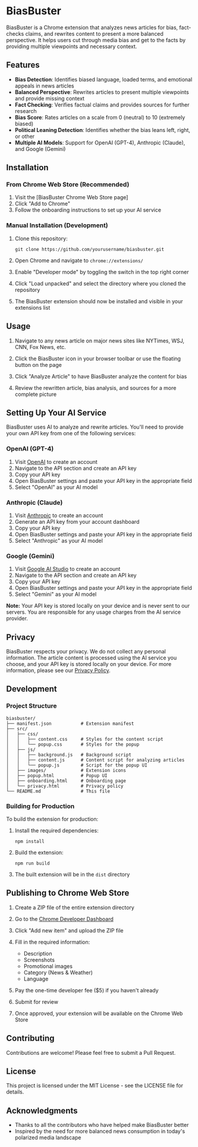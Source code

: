 # BiasBuster

BiasBuster is a Chrome extension that analyzes news articles for bias, fact-checks claims, and rewrites content to present a more balanced perspective. It helps users cut through media bias and get to the facts by providing multiple viewpoints and necessary context.

## Features

- **Bias Detection**: Identifies biased language, loaded terms, and emotional appeals in news articles
- **Balanced Perspective**: Rewrites articles to present multiple viewpoints and provide missing context
- **Fact Checking**: Verifies factual claims and provides sources for further research
- **Bias Score**: Rates articles on a scale from 0 (neutral) to 10 (extremely biased)
- **Political Leaning Detection**: Identifies whether the bias leans left, right, or other
- **Multiple AI Models**: Support for OpenAI (GPT-4), Anthropic (Claude), and Google (Gemini)

## Installation

### From Chrome Web Store (Recommended)

1. Visit the [BiasBuster Chrome Web Store page]
2. Click "Add to Chrome"
3. Follow the onboarding instructions to set up your AI service

### Manual Installation (Development)

1. Clone this repository:
   ```
   git clone https://github.com/yourusername/biasbuster.git
   ```

2. Open Chrome and navigate to `chrome://extensions/`

3. Enable "Developer mode" by toggling the switch in the top right corner

4. Click "Load unpacked" and select the directory where you cloned the repository

5. The BiasBuster extension should now be installed and visible in your extensions list

## Usage

1. Navigate to any news article on major news sites like NYTimes, WSJ, CNN, Fox News, etc.

2. Click the BiasBuster icon in your browser toolbar or use the floating button on the page

3. Click "Analyze Article" to have BiasBuster analyze the content for bias

4. Review the rewritten article, bias analysis, and sources for a more complete picture

## Setting Up Your AI Service

BiasBuster uses AI to analyze and rewrite articles. You'll need to provide your own API key from one of the following services:

### OpenAI (GPT-4)

1. Visit [OpenAI](https://platform.openai.com/signup) to create an account
2. Navigate to the API section and create an API key
3. Copy your API key
4. Open BiasBuster settings and paste your API key in the appropriate field
5. Select "OpenAI" as your AI model

### Anthropic (Claude)

1. Visit [Anthropic](https://console.anthropic.com/signup) to create an account
2. Generate an API key from your account dashboard
3. Copy your API key
4. Open BiasBuster settings and paste your API key in the appropriate field
5. Select "Anthropic" as your AI model

### Google (Gemini)

1. Visit [Google AI Studio](https://ai.google.dev/) to create an account
2. Navigate to the API section and create an API key
3. Copy your API key
4. Open BiasBuster settings and paste your API key in the appropriate field
5. Select "Gemini" as your AI model

**Note:** Your API key is stored locally on your device and is never sent to our servers. You are responsible for any usage charges from the AI service provider.

## Privacy

BiasBuster respects your privacy. We do not collect any personal information. The article content is processed using the AI service you choose, and your API key is stored locally on your device. For more information, please see our [Privacy Policy](src/privacy.html).

## Development

### Project Structure

```
biasbuster/
├── manifest.json           # Extension manifest
├── src/
│   ├── css/
│   │   ├── content.css     # Styles for the content script
│   │   └── popup.css       # Styles for the popup
│   ├── js/
│   │   ├── background.js   # Background script
│   │   ├── content.js      # Content script for analyzing articles
│   │   └── popup.js        # Script for the popup UI
│   ├── images/             # Extension icons
│   ├── popup.html          # Popup UI
│   ├── onboarding.html     # Onboarding page
│   └── privacy.html        # Privacy policy
└── README.md               # This file
```

### Building for Production

To build the extension for production:

1. Install the required dependencies:
   ```
   npm install
   ```

2. Build the extension:
   ```
   npm run build
   ```

3. The built extension will be in the `dist` directory

## Publishing to Chrome Web Store

1. Create a ZIP file of the entire extension directory

2. Go to the [Chrome Developer Dashboard](https://chrome.google.com/webstore/developer/dashboard)

3. Click "Add new item" and upload the ZIP file

4. Fill in the required information:
   - Description
   - Screenshots
   - Promotional images
   - Category (News & Weather)
   - Language

5. Pay the one-time developer fee ($5) if you haven't already

6. Submit for review

7. Once approved, your extension will be available on the Chrome Web Store

## Contributing

Contributions are welcome! Please feel free to submit a Pull Request.

## License

This project is licensed under the MIT License - see the LICENSE file for details.

## Acknowledgments

- Thanks to all the contributors who have helped make BiasBuster better
- Inspired by the need for more balanced news consumption in today's polarized media landscape 
